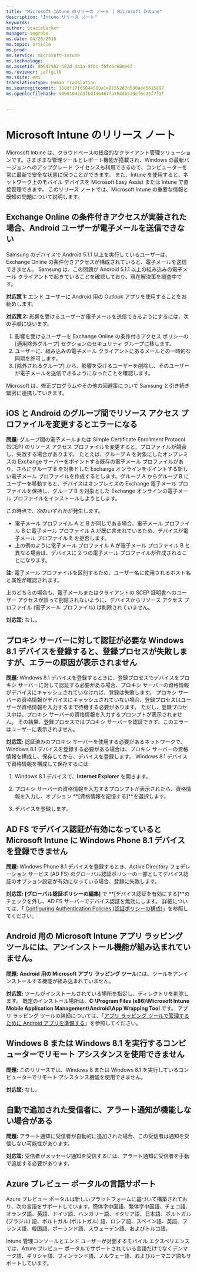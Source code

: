 ```yaml
---
title: "Microsoft Intune のリリース ノート | Microsoft Intune"
description: "Intune リリース ノート"
keywords: 
author: Staciebarker
manager: angrobe
ms.date: 04/28/2016
ms.topic: article
ms.prod: 
ms.service: microsoft-intune
ms.technology: 
ms.assetid: db9479b2-582d-4a1a-9fbc-fbfc6c680e6f
ms.reviewer: jeffgilb
ms.suite: ems
translationtype: Human Translation
ms.sourcegitcommit: 300df17fd5844589a1e81552d2d590aee5615897
ms.openlocfilehash: d4961042d3fbd1d6467fa784db5adef6ed5f7f1f


---
```


# Microsoft Intune のリリース ノート
Microsoft Intune は、クラウドベースの総合的なクライアント管理ソリューションです。さまざまな管理ツールとレポート機能が搭載され、Windows の最新バージョンへのアップグレード ライセンスも利用できるので、コンピューターを常に最新で安全な状態に保つことができます。 また、Intune を使用すると、ネットワーク上のモバイル デバイスを Microsoft Easy Assist または Intune で直接管理できます。 このリリース ノートでは、Microsoft Intune の重要な情報と既知の問題について説明します。


## Exchange Online の条件付きアクセスが実装された場合、Android ユーザーが電子メールを送信できない

Samsung のデバイスで Android 5.1.1 以上を実行しているユーザーは、Exchange Online の条件付きアクセスが構成されていると、電子メールを送信できません。 Samsung は、この問題が Android 5.1.1 以上の組み込みの電子メール クライアントで起きていることを確認しており、現在解決策を調査中です。

**対応策 1:** エンド ユーザーに Android 用の Outlook アプリを使用することをお勧めします。

**対応策 2:** 影響を受けるユーザーが電子メールを送信できるようにするには、次の手順に従います。

1. 影響を受けるユーザーを Exchange Online の条件付きアクセス ポリシーの [適用除外グループ] セクションのセキュリティ グループに移します。
2. ユーザーに、組み込みの電子メール クライアントにあるメールとの一時的な同期を許可します。
3. [除外されるグループ] から、影響を受けるユーザーを削除し、そのユーザーが電子メールを送信できるようになったことを確認します。

Microsoft は、修正プログラムやその他の回避策について Samsung と引き続き緊密に連携していきます。



## iOS と Android のグループ間でリソース アクセス プロファイルを変更するとエラーになる
**問題:** グループ間の電子メールまたは Simple Certificate Enrollment Protocol (SCEP) のリソース アクセス プロファイルを変更すると、プロファイルが競合し、失敗する場合があります。 たとえば、グループ A を対象にしたオンプレミスの Exchange サーバーをポイントする既存の電子メール プロファイルがあり、さらにグループ B を対象とした Exchange オンラインをポイントする新しい電子メール プロファイルを作成するとします。グループ A からグループ B にユーザーを移動すると、デバイスはオンプレミスの Exchange 電子メール プロファイルを保持し、グループ B を対象とした Exchange オンラインの電子メール プロファイルをインストールしようとします。

この時点で、次のいずれかが発生します。 
* 電子メール プロファイル A と B が同じである場合、電子メール プロファイル B に電子メール プロファイル A が既に含まれているため、デバイスが電子メール プロファイル B を拒否します。
* 上の例のように電子メール プロファイル A が電子メール プロファイル B と異なる場合は、デバイスに 2 つの電子メール プロファイルが作成されることになります。

**注:** 電子メール プロファイルを区別するため、ユーザー名に使用されるホスト名と属性が確認されます。

上のどちらの場合も、電子メールまたはクライアントの SCEP 証明書へのユーザー アクセスが誤って削除されないように、デバイスからリソース アクセス プロファイル (電子メール プロファイル) は削除されていません。

**対応策:** なし。

## プロキシ サーバーに対して認証が必要な Windows 8.1 デバイスを登録すると、登録プロセスが失敗しますが、エラーの原因が表示されません
**問題:** Windows 8.1 デバイスを登録するときに、登録プロセスでデバイスをプロキシ サーバーに対して認証する必要がある場合、プロキシ サーバーの資格情報がデバイスにキャッシュされていなければ、登録は失敗します。 プロキシ サーバーの資格情報がデバイスにキャッシュされていない場合、登録プロセスはユーザーが資格情報を入力するまで待機する必要があります。 ただし、登録プロセス中は、プロキシ サーバーの資格情報を入力するプロンプトが表示されません。 その結果、登録プロセスではプロキシ サーバーを認証できず、このエラーはユーザーに表示されません。

**対応策:** 認証済みのプロキシ サーバーを使用する必要があるネットワークで、Windows 8.1 デバイスを登録する必要がある場合は、プロキシ サーバーの資格情報を構成し、保存してから、デバイスを登録します。 Windows 8.1 デバイスで資格情報を構成して保存するには:

1.  Windows 8.1 デバイスで、**Internet Explorer** を開きます。

2.  プロキシ サーバーの資格情報を入力するプロンプトが表示されたら、資格情報を入力し、オプション **[資格情報を記憶する]**を選択します。

3.  デバイスを登録します。

## AD FS でデバイス認証が有効になっていると Microsoft Intune に Windows Phone 8.1 デバイスを登録できません
**問題:** Windows Phone 8.1 デバイスを登録するとき、Active Directory フェデレーション サービス (AD FS) のグローバル認証ポリシーの一部としてデバイス認証のオプション設定が有効になっている場合、登録に失敗します。

**対応策:** **[グローバル認証ポリシーの編集]** で **[デバイス認証を有効にする]**のチェックを外し、AD FS サーバーでデバイス認証を無効にします。 詳細については、「 [Configuring Authentication Policies (認証ポリシーの構成)](http://technet.microsoft.com/library/dn486781.aspx)」を参照してください。


## Android 用の Microsoft Intune アプリ ラッピング ツールには、アンインストール機能が組み込まれていません。
**問題:** **Android 用の Microsoft アプリ ラッピング ツール**には、ツールをアンインストールする機能が組み込まれていません。

**対応策:** ツールがインストールされている場所を指定し、ディレクトリを削除します。 既定のインストール場所は、**C:\Program Files (x86)\Microsoft Intune Mobile Application Management\Android\App Wrapping Tool** です。 アプリ ラッピング ツールの詳細については、「[アプリ ラッピング ツールで管理するために Android アプリを準備する](/intune/deploy-use/prepare-android-apps-for-mobile-application-management-with-the-microsoft-intune-app-wrapping-tool)」を参照してください。

## Windows 8 または Windows 8.1 を実行するコンピューターでリモート アシスタンスを使用できません
**問題:** このリリースでは、Windows 8 または Windows 8.1 を実行しているコンピューターでリモート アシスタンス機能を使用できません。

**対応策:** なし。

## 自動で追加された受信者に、アラート通知が機能しない場合がある
**問題:** アラート通知に受信者が自動的に追加された場合、この受信者は通知を受信しない可能性があります。

**対応策:** 受信者がメッセージ通知を受信するには、アラート通知に受信者を手動で追加する必要があります。

## Azure プレビュー ポータルの言語サポート
Azure プレビュー ポータルは新しいプラットフォームに基づいて構築されており、次の言語をサポートしています。簡体字中国語、繁体字中国語、チェコ語、オランダ語、英語、ドイツ語、ハンガリー語、イタリア語、日本語、ポルトガル (ブラジル) 語、ポルトガル (ポルトガル) 語、ロシア語、スペイン語、英語、フランス語、韓国語、ポーランド語、スウェーデン語、およびトルコ語。

Intune 管理コンソールとエンド ユーザーが対面するモバイル エクスペリエンスでは、Azure プレビュー ポータルでサポートされている言語だけでなくデンマーク語、ギリシャ語、フィンランド語、ノルウェー語、およびルーマニア語もサポートしています。



<!--HONumber=Jul16_HO4-->


